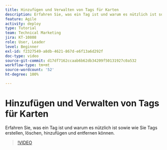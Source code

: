 ```yaml
---
title: Hinzufügen und Verwalten von Tags für Karten
description: Erfahren Sie, was ein Tag ist und warum es nützlich ist sowie wie Sie Tags erstellen, löschen, hinzufügen und entfernen können.
feature: Agile
activity: deploy
type: Tutorial
team: Technical Marketing
jira: KT-10808
role: User, Leader
level: Beginner
exl-id: f2327549-a8db-4621-867d-e6f13a6d292f
doc-type: video
source-git-commit: d17df7162ccaab6b62db34209f50131927c0a532
workflow-type: tm+mt
source-wordcount: '52'
ht-degree: 100%

---
```


# Hinzufügen und Verwalten von Tags für Karten

Erfahren Sie, was ein Tag ist und warum es nützlich ist sowie wie Sie Tags erstellen, löschen, hinzufügen und entfernen können.

>[!VIDEO](https://video.tv.adobe.com/v/346807/?quality=12&learn=on&enablevpops)
